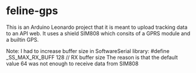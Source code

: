 # feline-gps
This is an Arduino Leonardo project that it is meant to upload tracking data to an API web.
It uses a shield SIM808 which consits of a GPRS module and a builtin GPS.

Note:
I had to increase buffer size in SoftwareSerial library:
#define _SS_MAX_RX_BUFF 128 // RX buffer size
The reason is that the default value 64 was not enough to receive data from SIM808

